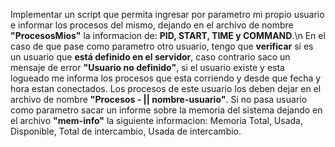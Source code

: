 Implementar un script que permita ingresar por parametro mi propio usuario e informar los procesos del mismo, dejando en el archivo de nombre **"ProcesosMios"** la informacion de: **PID, START, TIME y COMMAND**.\n
En el caso de que pase como parametro otro usuario, tengo que **verificar** si es un usuario que **está definido en el servidor**, caso contrario saco un mensaje de error **"Usuario no definido"**, si el usuario existe y esta logueado me informa los procesos que esta corriendo y desde que fecha y hora estan conectados. Los procesos de este usuario los deben dejar en el archivo de nombre **"Procesos - || nombre-usuario"**. Si no pasa usuario como parametro sacar un informe sobre la memoria del sistema dejando en el archivo **"mem-info"** la siguiente informacion: Memoria Total, Usada, Disponible, Total de intercambio, Usada de intercambio.